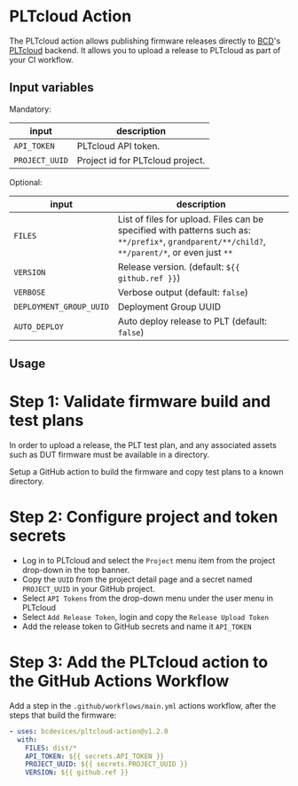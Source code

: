 # PLTcloud Action 

The PLTcloud action allows publishing firmware releases directly
to [BCD](https://www.bcdevices.com/)'s [PLTcloud](https://www.bcdevices.com/plt/) backend.
It allows you to upload a release to PLTcloud as part of your CI workflow.

## Input variables

Mandatory:

| input          | description                      |
| -------------- | -------------------------------- |
| `API_TOKEN`    | PLTcloud API token.              |
| `PROJECT_UUID` | Project id for PLTcloud project. |

Optional:

| input              | description                       |
| ------------------ | --------------------------------- |
| `FILES`            | List of files for upload. Files can be specified with patterns such as: `**/prefix*`, `grandparent/**/child?`, `**/parent/*`, or even just `**` |
| `VERSION`          | Release version. (default: `${{ github.ref }}`) |
| `VERBOSE`          | Verbose output (default: `false`) |
| `DEPLOYMENT_GROUP_UUID` | Deployment Group UUID |
| `AUTO_DEPLOY`      | Auto deploy release to PLT (default: `false`) |

## Usage

Step 1: Validate firmware build and test plans
==============================================

In order to upload a release, the PLT test plan, and any associated assets
such as DUT firmware must be available in a directory.

Setup a GitHub action to build the firmware and copy test plans
to a known directory.

Step 2: Configure project and token secrets
===========================================

- Log in to PLTcloud and select the `Project` menu item from the
  project drop-down in the top banner.
- Copy the ``UUID`` from the project detail page and a secret named
  ``PROJECT_UUID`` in your GitHub project.
- Select ``API Tokens`` from the drop-down menu under the user menu in PLTcloud
- Select ``Add Release Token``, login and copy the ``Release Upload Token``
- Add the release token to GitHub secrets and name it ``API_TOKEN``

Step 3: Add the PLTcloud action to the GitHub Actions Workflow
==============================================================

Add a step in the ``.github/workflows/main.yml`` actions workflow,
after the steps that build the firmware:

```yml
- uses: bcdevices/pltcloud-action@v1.2.0
  with:
    FILES: dist/*
    API_TOKEN: ${{ secrets.API_TOKEN }}
    PROJECT_UUID: ${{ secrets.PROJECT_UUID }}
    VERSION: ${{ github.ref }}
```

